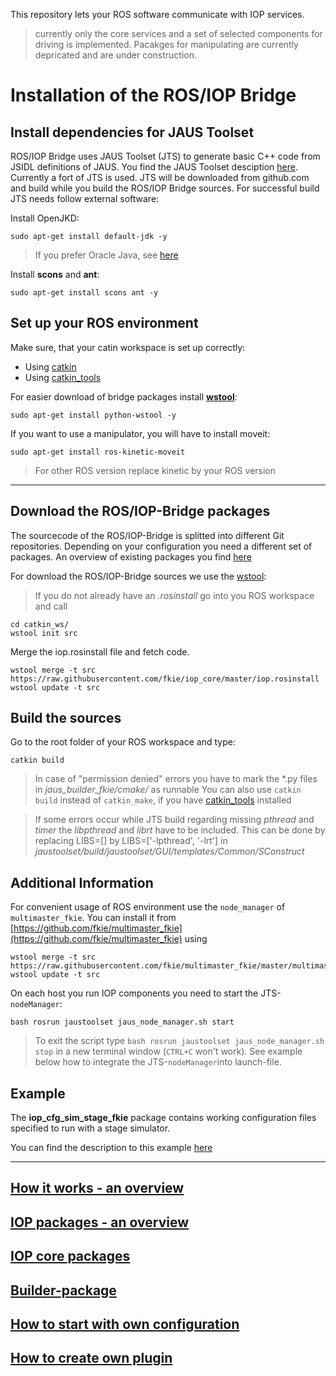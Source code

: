 
This repository lets your ROS software communicate with IOP services.

>currently only the core services and a set of selected components for driving is implemented. Pacakges for manipulating are currently depricated and are under construction.


# Installation of the ROS/IOP Bridge

## Install dependencies for JAUS Toolset
ROS/IOP Bridge uses JAUS Toolset (JTS) to generate basic C++ code from JSIDL definitions of JAUS. You find the JAUS Toolset desciption [here](http://jaustoolset.org/). Currently a fort of JTS is used.
JTS will be downloaded from github.com and build while you build the ROS/IOP Bridge sources. For successful build JTS needs follow external software:

Install OpenJKD:

    sudo apt-get install default-jdk -y

>If you prefer Oracle Java, see [here](doc/install_oracle_java.md)

Install  **scons** and **ant**:

    sudo apt-get install scons ant -y

## Set up your ROS environment

Make sure, that your catin workspace is set up correctly:

- Using [catkin](http://wiki.ros.org/catkin/Tutorials/create_a_workspace)
- Using [catkin_tools](https://catkin-tools.readthedocs.io/en/latest/quick_start.html#initializing-a-new-workspace)

For easier download of bridge packages install **[wstool](http://wiki.ros.org/wstool)**:

    sudo apt-get install python-wstool -y

If you want to use a manipulator, you will have to install moveit:

    sudo apt-get install ros-kinetic-moveit

>For other ROS version replace kinetic by your ROS version


----
## Download the ROS/IOP-Bridge packages

The sourcecode of the ROS/IOP-Bridge is splitted into different Git repositories. Depending on your configuration you need a different set of packages. An overview of existing packages you find [here](doc/other_packages.md)

For download the ROS/IOP-Bridge sources we use the [wstool](http://wiki.ros.org/wstool):
  > If you do not already have an *.rosinstall* go into you ROS workspace and call
```
cd catkin_ws/
wstool init src
```

Merge the iop.rosinstall file and fetch code.
```
wstool merge -t src https://raw.githubusercontent.com/fkie/iop_core/master/iop.rosinstall
wstool update -t src
```

## Build the sources

Go to the root folder of your ROS workspace and type:

    catkin build

>In case of "permission denied" errors you have to mark the \*.py files in *jaus\_builder\_fkie/cmake/* as runnable
>You can also use `catkin build` instead of `catkin_make`, if you have [catkin_tools](https://catkin-tools.readthedocs.io/en/latest/) installed

>If some errors occur while JTS build regarding missing *pthread* and *timer* the *libpthread* and *librt* have to be included. This can be done by replacing LIBS=[] by LIBS=['-lpthread', '-lrt'] in   *jaustoolset/build/jaustoolset/GUI/templates/Common/SConstruct*

## Additional Information

For convenient usage of ROS environment use the `node_manager` of `multimaster_fkie`. You can install it from  [https://github.com/fkie/multimaster_fkie](https://github.com/fkie/multimaster_fkie) using
```
wstool merge -t src https://raw.githubusercontent.com/fkie/multimaster_fkie/master/multimaser_fkie.rosinstall
wstool update -t src
```

On each host you run IOP components you need to start the JTS-`nodeManager`:

```bash rosrun jaustoolset jaus_node_manager.sh start ```

>To exit the script type `bash rosrun jaustoolset jaus_node_manager.sh stop` in a new terminal window (`CTRL+C` won't work).
>See example below how to integrate the JTS-`nodeManager`into launch-file.


## Example

The **iop_cfg_sim_stage_fkie** package contains working configuration files specified to run with a stage simulator.

You can find the description to this example [here](https://github.com/fkie/iop_cfg_sim_stage_fkie/blob/master/README.md)


----

## [How it works - an overview](doc/how_it_works.md)
## [IOP packages - an overview](doc/other_packages.md)
## [IOP core packages](doc/iop_core_packages.md)
## [Builder-package](doc/builder_package.md)
## [How to start with own configuration](doc/howto_minimal_config.md)
## [How to create own plugin](doc/howto_create_plugin.md)
